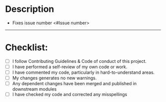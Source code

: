# Description

- Fixes issue number <#Issue number>


<hr>

# Checklist:

- [ ] I follow Contributing Guidelines & Code of conduct of this project.
- [ ] I have performed a self-review of my own code or work.
- [ ] I have commented my code, particularly in hard-to-understand areas.
- [ ] My changes generates no new warnings.
- [ ] Any dependent changes have been merged and published in downstream modules
- [ ] I have checked my code and corrected any misspellings
